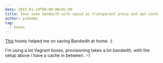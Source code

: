 ```yaml
---
date: 2015-01-10T00:00:00+01:00
title: Save some bandwith with squid as transparent proxy and apt-cacher-ng as peer.
author: pcdummy
tag:
  - howto
---
```


[This](http://portablejim.now.im/tips/95-squidandaptcacherng.html) howto helped me on saving Bandwith at home. :)

I'm using a lot Vagrant boxes, provisioning takes a lot bandwith, with the setup above i have a cache in between. :-)
